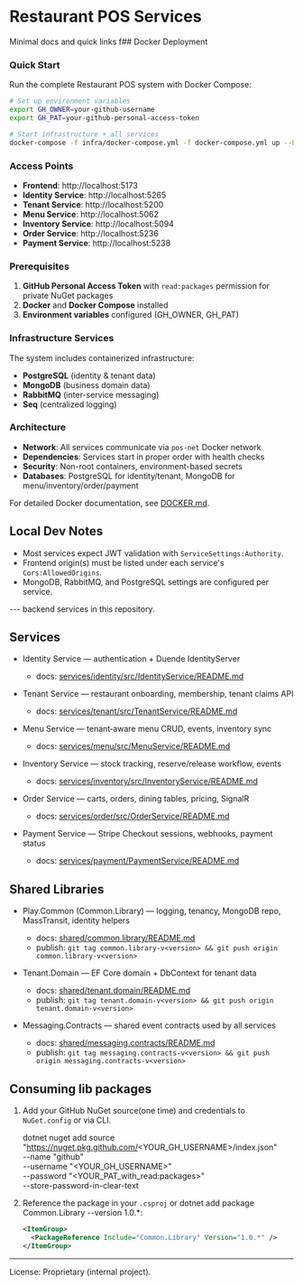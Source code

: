 # Restaurant POS Services

Minimal docs and quick links f## Docker Deployment

### Quick Start
Run the complete Restaurant POS system with Docker Compose:

```bash
# Set up environment variables
export GH_OWNER=your-github-username
export GH_PAT=your-github-personal-access-token

# Start infrastructure + all services
docker-compose -f infra/docker-compose.yml -f docker-compose.yml up --build
```

### Access Points
- **Frontend**: http://localhost:5173
- **Identity Service**: http://localhost:5265
- **Tenant Service**: http://localhost:5200
- **Menu Service**: http://localhost:5062
- **Inventory Service**: http://localhost:5094
- **Order Service**: http://localhost:5236
- **Payment Service**: http://localhost:5238

### Prerequisites
1. **GitHub Personal Access Token** with `read:packages` permission for private NuGet packages
2. **Docker** and **Docker Compose** installed
3. **Environment variables** configured (GH_OWNER, GH_PAT)

### Infrastructure Services
The system includes containerized infrastructure:
- **PostgreSQL** (identity & tenant data)
- **MongoDB** (business domain data)
- **RabbitMQ** (inter-service messaging)
- **Seq** (centralized logging)

### Architecture
- **Network**: All services communicate via `pos-net` Docker network
- **Dependencies**: Services start in proper order with health checks
- **Security**: Non-root containers, environment-based secrets
- **Databases**: PostgreSQL for identity/tenant, MongoDB for menu/inventory/order/payment

For detailed Docker documentation, see [DOCKER.md](./DOCKER.md).

## Local Dev Notes

- Most services expect JWT validation with `ServiceSettings:Authority`.
- Frontend origin(s) must be listed under each service's `Cors:AllowedOrigins`.
- MongoDB, RabbitMQ, and PostgreSQL settings are configured per service.

--- backend services in this repository.

## Services

- Identity Service — authentication + Duende IdentityServer
  - docs: [services/identity/src/IdentityService/README.md](./services/identity/src/IdentityService/README.md)

- Tenant Service — restaurant onboarding, membership, tenant claims API
  - docs: [services/tenant/src/TenantService/README.md](./services/tenant/src/TenantService/README.md)

- Menu Service — tenant‑aware menu CRUD, events, inventory sync
  - docs: [services/menu/src/MenuService/README.md](./services/menu/src/MenuService/README.md)

- Inventory Service — stock tracking, reserve/release workflow, events
  - docs: [services/inventory/src/InventoryService/README.md](./services/inventory/src/InventoryService/README.md)

- Order Service — carts, orders, dining tables, pricing, SignalR
  - docs: [services/order/src/OrderService/README.md](./services/order/src/OrderService/README.md)

- Payment Service — Stripe Checkout sessions, webhooks, payment status
  - docs: [services/payment/PaymentService/README.md](./services/payment/PaymentService/README.md)

## Shared Libraries

- Play.Common (Common.Library) — logging, tenancy, MongoDB repo, MassTransit, identity helpers
  - docs: [shared/common.library/README.md](./shared/common.library/README.md)
  - publish: `git tag common.library-v<version> && git push origin common.library-v<version>`
  
- Tenant.Domain — EF Core domain + DbContext for tenant data
  - docs: [shared/tenant.domain/README.md](./shared/tenant.domain/README.md)
  - publish: `git tag tenant.domain-v<version> && git push origin tenant.domain-v<version>`

- Messaging.Contracts — shared event contracts used by all services
  - docs: [shared/messaging.contracts/README.md](./shared/messaging.contracts/README.md)
  - publish: `git tag messaging.contracts-v<version> && git push origin messaging.contracts-v<version>`

## Consuming lib packages
  1. Add your GitHub NuGet source(one time) and credentials to `NuGet.config` or via CLI.

      dotnet nuget add source "https://nuget.pkg.github.com/<YOUR_GH_USERNAME>/index.json" \
      --name "github" \
      --username "<YOUR_GH_USERNAME>" \
      --password "<YOUR_PAT_with_read:packages>" \
      --store-password-in-clear-text

  2. Reference the package in your `.csproj` or dotnet add package Common.Library  --version 1.0.*:
      ```xml
      <ItemGroup>
        <PackageReference Include="Common.Library" Version="1.0.*" />
      </ItemGroup>
      ```


---

License: Proprietary (internal project).
